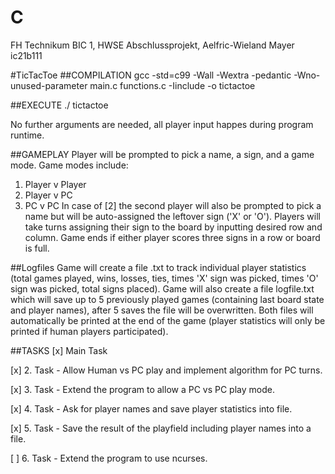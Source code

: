 # C

FH Technikum BIC 1, HWSE Abschlussprojekt, Aelfric-Wieland Mayer ic21b111

#TicTacToe
##COMPILATION
gcc -std=c99 -Wall -Wextra -pedantic -Wno-unused-parameter main.c functions.c -Iinclude -o tictactoe

##EXECUTE
./ tictactoe

No further arguments are needed, all player input happes during program runtime.

##GAMEPLAY
Player will be prompted to pick a name, a sign, and a game mode. Game modes include:
1. Player v Player
2. Player v PC
3. PC v PC
   In case of [2] the second player will also be prompted to pick a name but will be auto-assigned the leftover sign ('X' or 'O').
   Players will take turns assigning their sign to the board by inputting desired row and column. Game ends if either player scores three signs in a row or board is full.

##Logfiles
Game will create a file <playername>.txt to track individual player statistics (total games played, wins, losses, ties, times 'X' sign was picked, times 'O' sign was picked, total signs placed).
Game will also create a file logfile.txt which will save up to 5 previously played games (containing last board state and player names), after 5 saves the file will be overwritten.
Both files will automatically be printed at the end of the game (player statistics will only be printed if human players participated).

##TASKS
[x] Main Task

[x] 2. Task - Allow Human vs PC play and implement algorithm for PC turns.

[x] 3. Task - Extend the program to allow a PC vs PC play mode.

[x] 4. Task - Ask for player names and save player statistics into file.

[x] 5. Task - Save the result of the playfield including player names into a file.

[ ] 6. Task - Extend the program to use ncurses.